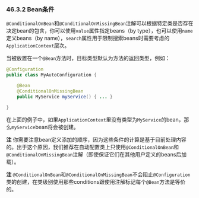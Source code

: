 ### 46.3.2 Bean条件

`@ConditionalOnBean`和`@ConditionalOnMissingBean`注解可以根据特定类是否存在决定bean的包含，你可以使用`value`属性指定beans（by type），也可以使用`name`定义beans（by name），`search`属性用于限制搜索beans时需要考虑的`ApplicationContext`层次。

当被放置在一个`@Bean`方法时，目标类型默认为方法的返回类型，例如：
```java
@Configuration
public class MyAutoConfiguration {

    @Bean
    @ConditionalOnMissingBean
    public MyService myService() { ... }

}
```
在上面的例子中，如果`ApplicationContext`里没有类型为`MyService`的bean，那么`myService`bean将会被创建。

**注** 你需要注意bean定义添加的顺序，因为这些条件的计算是基于目前处理内容的。出于这个原因，我们推荐在自动配置类上只使用`@ConditionalOnBean`和`@ConditionalOnMissingBean`注解（即使保证它们在其他用户定义的beans后加载）。

**注** `@ConditionalOnBean`和`@ConditionalOnMissingBean`不会阻止`@Configuration`类的创建，在类级别使用那些conditions跟使用注解标记每个`@Bean`方法是等价的。
